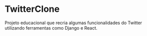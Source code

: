 # TwitterClone
Projeto educacional que recria algumas funcionalidades do Twitter utilizando ferramentas como Django e React.
